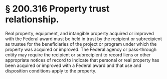 # § 200.316   Property trust relationship.

Real property, equipment, and intangible property acquired or improved with the Federal award must be held in trust by the recipient or subrecipient as trustee for the beneficiaries of the project or program under which the property was acquired or improved. The Federal agency or pass-through entity may require the recipient or subrecipient to record liens or other appropriate notices of record to indicate that personal or real property has been acquired or improved with a Federal award and that use and disposition conditions apply to the property.




